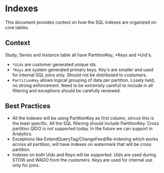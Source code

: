 # Indexes

This document provides context on how the SQL indexes are organized on core tables.

## Context

Study, Series and Instance table all have PartitionKey, *Keys and *Uid's. 
- `*Uids` are customer generated unique ids. 
- `*Keys` are system generated primary keys. Key's are smaller and used for internal SQL joins only. Should not be distributed to customers.
- `PartitionKey` allows logical grouping of data per partition. Losely held, no strong enforcement. Need to be extremely carefull to include in all filtering and exceptions should be carefully reviewed.

## Best Practices

- All the indexes will be using PartitionKey as first column, sincce this is the least specific. All the SQL filtering should include PartitionKey. Cross partition QIDO is not supported today. In the future we can support in Analytics.
- Exceptions like ExtendQueryTag/ChangeFeed/Re-Indexing which works across all partition, will have indexes on watermark that will be cross partition.
- Indexes on both Uids and Keys will be supported. Uids are used during STOW and WADO from the customers. Keys are used for internal use only for joins.
